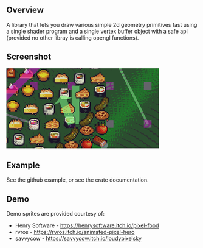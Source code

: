 ## Overview

A library that lets you draw various simple 2d geometry primitives fast using a single
shader program and a single vertex buffer object with a safe api (provided no other libray
is calling opengl functions).

## Screenshot

<img src="./assets/screenshot.gif" alt="screenshot">


## Example

See the github example, or see the crate documentation.


## Demo

Demo sprites are provided courtesy of:

* Henry Software - https://henrysoftware.itch.io/pixel-food
* rvros - https://rvros.itch.io/animated-pixel-hero
* savvycow - https://savvycow.itch.io/loudypixelsky